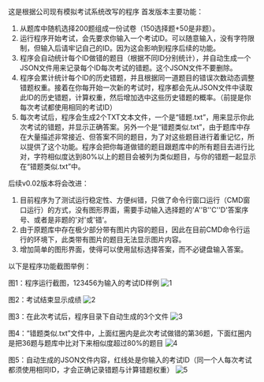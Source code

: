 这是根据公司现有模拟考试系统改写的程序
首发版本主要功能：
1. 从题库中随机选择200题组成一份试卷（150选择题+50是非题）。
2. 运行程序开始考试，会先要求你输入一个考试ID。可以随意输入，没有字符限制，但输入后请牢记自己的ID。因为这会影响到程序后续的功能。
3. 程序会自动统计每个ID做错的题目（根据不同ID分别统计），并自动生成一个JSON文件用来记录每个ID每次考试的错题。这个JSON文件不要删除。
4. 程序会累计统计每个ID的历史错题，并且根据同一道题目的错误次数动态调整错题权重。接着在你每开始一次新的考试时，程序都会先从JSON文件中读取此ID的历史错题，计算权重，然后增加选中这些历史错题的概率。（前提是你每次考试都使用相同的考试ID）
5. 每次考试后，程序会生成2个TXT文本文件，一个是“错题.txt”，用来显示你此次考试的错题，并显示正确答案。另外一个是“错题类似.txt”，由于题库中存在大量描述非常接近、但答案不同的题目，为了对这些题目进行着重记忆，所以提供了这个功能。程序会把你每道做错的题目跟题库中的所有题目去进行比对，字符相似度达到80%以上的题目会被列为类似题目，与你的错题一起显示在“错题类似.txt”中。

后续v0.02版本将会改进：
1. 目前程序为了测试运行稳定性、方便纠错，只做了命令行窗口运行（CMD窗口运行）的方式，没有图形界面，需要手动输入选择题的'A''B''C''D'答案序号、或者是非题的'对'或'错'。
2. 由于原题库中存在极少部分带有图片内容的题目，因此在目前CMD命令行运行的环境下，此类带有图片的题目无法显示图片内容。
3. 增加简单的图形界面，使得可以使用鼠标选择答案，而不必键盘输入答案。

以下是程序功能截图举例：

图1：程序运行截图，123456为输入的考试ID样例
![1](https://user-images.githubusercontent.com/7235411/229962026-db2652dd-3bc1-4656-85e2-d2bfed877988.png)

图2：考试结束显示成绩
![2](https://user-images.githubusercontent.com/7235411/229962054-44b1ed17-aa31-41d9-8880-c24a3f32f4ad.png)

图3：在此次考试后，程序目录下自动生成的3个文件
![3](https://user-images.githubusercontent.com/7235411/229962070-12d70db2-42ca-487e-b1e4-086dbadf5d62.png)

图4：“错题类似.txt”文件中，上面红圈内是此次考试做错的第36题，下面红圈内是把36题与题库中比对下来相似度超过80%的题目
![4](https://user-images.githubusercontent.com/7235411/229962091-a66389e6-0169-4f05-b534-78787848f309.png)

图5：自动生成的JSON文件内容，红线处是你输入的考试ID（同一个人每次考试都须使用相同ID，才会正确记录错题与计算错题权重）
![5](https://user-images.githubusercontent.com/7235411/229962099-67d06db8-1e72-455a-afd0-604f9eb389c2.png)

